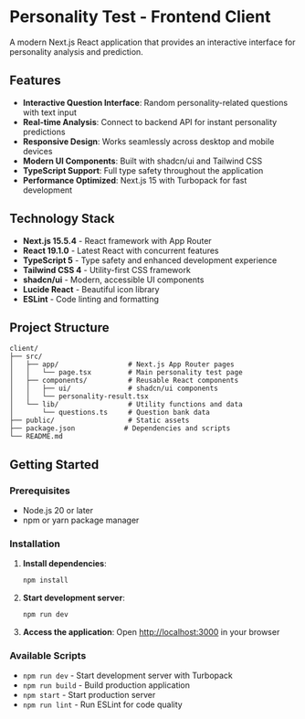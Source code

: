# Personality Test - Frontend Client

A modern Next.js React application that provides an interactive interface for personality analysis and prediction.

## Features

- **Interactive Question Interface**: Random personality-related questions with text input
- **Real-time Analysis**: Connect to backend API for instant personality predictions
- **Responsive Design**: Works seamlessly across desktop and mobile devices
- **Modern UI Components**: Built with shadcn/ui and Tailwind CSS
- **TypeScript Support**: Full type safety throughout the application
- **Performance Optimized**: Next.js 15 with Turbopack for fast development

## Technology Stack

- **Next.js 15.5.4** - React framework with App Router
- **React 19.1.0** - Latest React with concurrent features
- **TypeScript 5** - Type safety and enhanced development experience
- **Tailwind CSS 4** - Utility-first CSS framework
- **shadcn/ui** - Modern, accessible UI components
- **Lucide React** - Beautiful icon library
- **ESLint** - Code linting and formatting

## Project Structure

```
client/
├── src/
│   ├── app/                 # Next.js App Router pages
│   │   └── page.tsx         # Main personality test page
│   ├── components/          # Reusable React components
│   │   ├── ui/              # shadcn/ui components
│   │   └── personality-result.tsx
│   └── lib/                 # Utility functions and data
│       └── questions.ts     # Question bank data
├── public/                  # Static assets
├── package.json            # Dependencies and scripts
└── README.md              
```

## Getting Started

### Prerequisites

- Node.js 20 or later
- npm or yarn package manager

### Installation

1. **Install dependencies**:
   ```bash
   npm install
   ```

2. **Start development server**:
   ```bash
   npm run dev
   ```

3. **Access the application**:
   Open [http://localhost:3000](http://localhost:3000) in your browser

### Available Scripts

- `npm run dev` - Start development server with Turbopack
- `npm run build` - Build production application
- `npm start` - Start production server
- `npm run lint` - Run ESLint for code quality